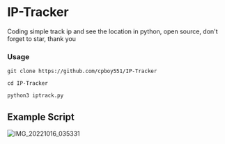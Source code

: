 # IP-Tracker
Coding simple track ip and see the location in python, open source, don't forget to star, thank you 

### Usage
```
git clone https://github.com/cpboy551/IP-Tracker
```
```
cd IP-Tracker
```
```
python3 iptrack.py
```
## Example Script
![IMG_20221016_035331](https://user-images.githubusercontent.com/113466961/196007616-a67f0ea2-c170-4151-aef7-95df5a603871.jpg)
